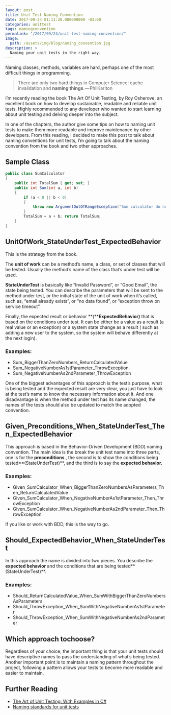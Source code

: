 ```yaml
---
layout: post
title: Unit Test Naming Convention
date: 2017-09-24 01:11:28.000000000 -03:00
categories: unittest
tags: namingconvention
permalink: "/2017/09/24/unit-test-naming-convention/"
image: 
  path: /assets/img/blog/naming_convention.jpg
description: >
  Naming your unit tests in the right way.
---
```

Naming classes, methods, variables are hard, perhaps one of the most difficult things in programming.

> There are only two hard things in Computer Science: cache invalidation and **naming things**. — PhilKarlton

I’m recently reading the book The Art Of Unit Testing, by Roy Osherove, an excellent book on how to develop sustainable, readable and reliable unit tests. Highly recommended to any developer who wanted to start learning about unit testing and delving deeper into the subject.

In one of the chapters, the author give some tips on how to naming unit tests to make them more readable and improve maintenance by other developers. From this reading, I decided to make this post to talk about naming conventions for unit tests, I’m going to talk about the naming convention from the book and two other approaches.

## **Sample Class**

~~~csharp
public class SumCalculator 
{ 
    public int TotalSum { get; set; } 
    public int Sum(int a, int b) 
    { 
        if (a < 0 || b < 0) 
        {
            throw new ArgumentOutOfRangeException("Sum calculator do not accept less than zero values."); 
        }
        TotalSum = a + b; return TotalSum; 
    } 
}
~~~

##  **UnitOfWork_StateUnderTest_ExpectedBehavior**

This is the strategy from the book.

The **unit of work** can be a method’s name, a class, or set of classes that will be tested. Usually the method’s name of the class that’s under test will be used.

**StateUnderTest** is basically like “Invalid Password”, or “Good Email”, the state being tested. You can describe the parameters that will be sent to the method under test, or the initial state of the unit of work when it’s called, such as, “email already exists”, or “no data found”, or “exception throw on service timeout”.

Finally, the expected result or behavior **(****ExpectedBehavior)** that is based on the conditions under test. It can be either be a value as a result (a real value or an exception) or a system state change as a result ( such as adding a new user to the system, so the system will behave differently at the next login).

### **Examples:**

- Sum_BiggerThanZeroNumbers_ReturnCalculatedValue
- Sum_NegativeNumberAs1stParameter_ThrowException
- Sum_NegativeNumberAs2ndParameter_ThrowException

One of the biggest advantages of this approach is the test’s purpose, what is being tested and the expected result are very clear, you just have to look at the test’s name to know the necessary information about it. And one disadvantage is when the method under test has its name changed, the names of the tests should also be updated to match the adopted convention.

## **Given_Preconditions_When_StateUnderTest_Then_ExpectedBehavior**

This approach is based in the Behavior-Driven Development (BDD) naming convention. The main idea is the break the unit test name into three parts, one is for the **preconditions** , the second is to show the conditions being tested**(StateUnderTest)**, and the third is to say the **expected behavior.**

### **Examples:**

- Given_SumCalculator_When_BiggerThanZeroNumbersAsParameters_Then_ReturnCalculatedValue
- Given_SumCalculator_When_NegativeNumberAs1stParameter_Then_ThrowException
- Given_SumCalculator_When_NegativeNumberAs2ndParameter_Then_ThrowException

If you like or work with BDD, this is the way to go.

## **Should_ExpectedBehavior_When_StateUnderTest**

In this approach the name is divided into two pieces. You describe the **expected behavior** and the conditions that are being tested**(StateUnderTest)**.

### **Examples:**

- Should_ReturnCalculatedValue_When_SumWithBiggerThanZeroNumbersAsParameters
- Should_ThrowException_When_SumWithNegativeNumberAs1stParameter
- Should_ThrowException_When_SumWithNegativeNumberAs2ndParameter

## **Which approach tochoose?**

Regardless of your choice, the important thing is that your unit tests should have descriptive names to pass the understanding of what’s being tested. Another important point is to maintain a naming pattern throughout the project, following a pattern allows your tests to become more readable and easier to maintain.

## **Further Reading**

- [The Art of Unit Testing: With Examples in C#](https://www.amazon.com.br/Art-Unit-Testing-Examples/dp/1617290890)
- [Naming standards for unit tests](http://osherove.com/blog/2005/4/3/naming-standards-for-unit-tests.html)
